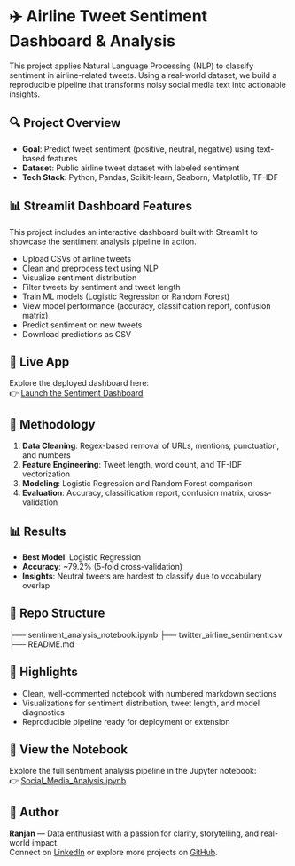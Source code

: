 # ✈️ Airline Tweet Sentiment Dashboard & Analysis

This project applies Natural Language Processing (NLP) to classify sentiment in airline-related tweets. Using a real-world dataset, we build a reproducible pipeline that transforms noisy social media text into actionable insights.

## 🔍 Project Overview

- **Goal**: Predict tweet sentiment (positive, neutral, negative) using text-based features  
- **Dataset**: Public airline tweet dataset with labeled sentiment  
- **Tech Stack**: Python, Pandas, Scikit-learn, Seaborn, Matplotlib, TF-IDF
  
## 📊 Streamlit Dashboard Features

This project includes an interactive dashboard built with Streamlit to showcase the sentiment analysis pipeline in action.

- Upload CSVs of airline tweets
- Clean and preprocess text using NLP
- Visualize sentiment distribution
- Filter tweets by sentiment and tweet length
- Train ML models (Logistic Regression or Random Forest)
- View model performance (accuracy, classification report, confusion matrix)
- Predict sentiment on new tweets
- Download predictions as CSV

## 🚀 Live App

Explore the deployed dashboard here:  
👉 [Launch the Sentiment Dashboard](https://share.streamlit.io/slayerranjan/social-media-sentiment-analysis/main/app.py)


## 🧪 Methodology

1. **Data Cleaning**: Regex-based removal of URLs, mentions, punctuation, and numbers  
2. **Feature Engineering**: Tweet length, word count, and TF-IDF vectorization  
3. **Modeling**: Logistic Regression and Random Forest comparison  
4. **Evaluation**: Accuracy, classification report, confusion matrix, cross-validation

## 📊 Results

- **Best Model**: Logistic Regression  
- **Accuracy**: ~79.2% (5-fold cross-validation)  
- **Insights**: Neutral tweets are hardest to classify due to vocabulary overlap

## 📁 Repo Structure

├── sentiment_analysis_notebook.ipynb 
├── twitter_airline_sentiment.csv
├── README.md


## 🚀 Highlights

- Clean, well-commented notebook with numbered markdown sections  
- Visualizations for sentiment distribution, tweet length, and model diagnostics  
- Reproducible pipeline ready for deployment or extension

## 📓 View the Notebook

Explore the full sentiment analysis pipeline in the Jupyter notebook:  
👉 [Social_Media_Analysis.ipynb](https://github.com/slayerranjan/Social-media-sentiment-analysis/blob/main/Social_Media_Analysis.ipynb)



## 📌 Author

**Ranjan** — Data enthusiast with a passion for clarity, storytelling, and real-world impact.  
Connect on [LinkedIn](https://www.linkedin.com/in/ranjan-shettigar-b89808309) or explore more projects on [GitHub](https://github.com/slayerranjan).

